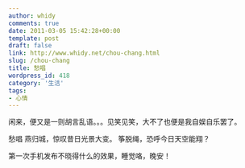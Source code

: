 ```yaml
---
author: whidy
comments: true
date: 2011-03-05 15:42:28+00:00
template: post
draft: false
link: http://www.whidy.net/chou-chang.html
slug: /chou-chang
title: 愁唱
wordpress_id: 418
category: '生活'
tags:
- 心情
---
```


闲来，便又是一则胡言乱语。。。见笑见笑，大不了也便是我自娱自乐罢了。

愁唱
燕归城，惊叹昔日光景大变。
筝脱绳，恐呼今日天空能翔？

第一次手机发布不晓得什么的效果，睡觉咯，晚安！
